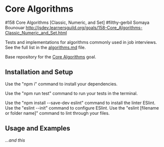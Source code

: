 # Core Algorithms
#158 Core Algorithms [Classic, Numeric, and Set]
#filthy-gerbil
Somaya Bounouar
http://jsdev.learnersguild.org/goals/158-Core_Algorithms-Classic_Numeric_and_Set.html


Tests and implementations for algorithms commonly used in job interviews. See the full list in the [algorithms.md](algorithms.md) file.

Base repository for the [Core Algorithms](http://jsdev.learnersguild.org/goals/123) goal.

## Installation and Setup

Use the "npm i" command to install your dependencies.

Use the "npm run test" command to run your tests in the terminal.

Use the "npm install --save-dev eslint" command to install the linter ESlint.
  Use the "eslint --init" command to configure ESlint.
  Use the "eslint [filename or folder name]" command to lint through your files.  

## Usage and Examples

_...and this_
